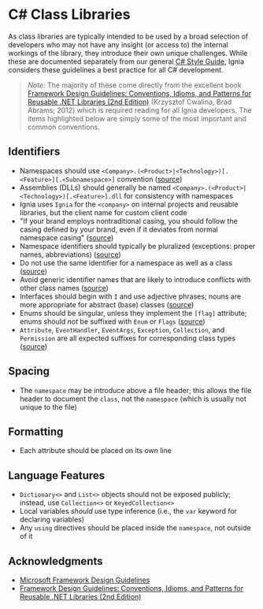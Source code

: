# C# Class Libraries

As class libraries are typically intended to be used by a broad selection of developers who may not have any insight (or access to) the internal workings of the library, they introduce their own unique challenges. While these are documented separately from our general [C# Style Guide](../C%23/README.md), Ignia considers these guidelines a best practice for all C# development.

> *Note:* The majority of these come directly from the excellent book [Framework Design Guidelines: Conventions, Idioms, and Patterns for Reusable .NET Libraries (2nd Edition)](http://www.amazon.com/Framework-Design-Guidelines-Conventions-Libraries/dp/0321545613) (Krzysztof Cwalina, Brad Abrams; 2012) which is required reading for all Ignia developers. The items highlighted below are simply some of the most important and common conventions.

## Identifiers
- Namespaces should use `<Company>.(<Product>|<Technology>)[.<Feature>][.<Subnamespace>]` convention ([source](https://msdn.microsoft.com/en-us/library/ms229026%28v=vs.110%29.aspx))
- Assemblies (DLLs) should generally be named `<Company>.(<Product>|<Technology>)[.<Feature>].dll` for consistency with namespaces
- Ignia uses `Ignia` for the `<company>` on internal projects and reusable libraries, but the client name for custom client code
- "If your brand employs nontraditional casing, you should follow the casing defined by your brand, even if it deviates from normal namespace casing" ([source](https://msdn.microsoft.com/en-us/library/ms229026(v=vs.110).aspx))
- Namespace identifiers should typically be pluralized (exceptions: proper names, abbreviations) ([source](https://msdn.microsoft.com/en-us/library/ms229026(v=vs.110).aspx))
- Do not use the same identifier for a namespace as well as a class ([source](https://msdn.microsoft.com/en-us/library/ms229026(v=vs.110).aspx))
- Avoid generic identifier names that are likely to introduce conflicts with other class names ([source](https://msdn.microsoft.com/en-us/library/ms229026(v=vs.110).aspx))
- Interfaces should begin with `I` and use adjective phrases; nouns are more appropriate for abstract (base) classes ([source](https://msdn.microsoft.com/en-us/library/ms229040(v=vs.110).aspx))
- Enums should be singular, unless they implement the `[flag]` attribute; enums should *not* be suffixed with `Enum` or `Flags` ([source](https://msdn.microsoft.com/en-us/library/ms229040(v=vs.110).aspx))
- `Attribute`, `EventHandler`, `EventArgs`, `Exception`, `Collection`, and `Permission` are all expected suffixes for corresponding class types ([source](https://msdn.microsoft.com/en-us/library/ms229040(v=vs.110).aspx))

## Spacing
- The `namespace` may be introduce above a file header; this allows the file header to document the `class`, not the `namespace` (which is usually not unique to the file)

## Formatting
- Each attribute should be placed on its own line

## Language Features
- `Dictionary<>` and `List<>` objects should not be exposed publicly; instead, use `Collection<>` or `KeyedCollection<>`
- Local variables *should* use type inference (i.e., the `var` keyword for declaring variables)
- Any `using` directives should be placed inside the `namespace`, not outside of it

## Acknowledgments
- [Microsoft Framework Design Guidelines](https://msdn.microsoft.com/en-us/library/ms229042(v=vs.110).aspx)
- [Framework Design Guidelines: Conventions, Idioms, and Patterns for Reusable .NET Libraries (2nd Edition)](http://www.amazon.com/Framework-Design-Guidelines-Conventions-Libraries/dp/0321545613)
